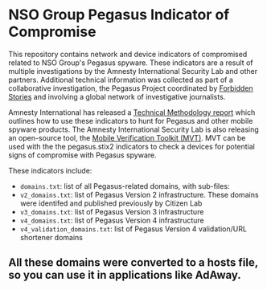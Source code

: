 # NSO Group Pegasus Indicator of Compromise

This repository contains network and device indicators of compromised related to NSO Group's Pegasus spyware. These indicators are a result of multiple investigations by the Amnesty International Security Lab and other partners. Additional technical information was collected as part of a collaborative investigation, the Pegasus Project coordinated by [Forbidden Stories](https://forbiddenstories.org/) and involving a global network of investigative journalists.

Amnesty International has released a [Technical Methodology report](https://www.amnesty.org/en/latest/research/2021/07/forensic-methodology-report-how-to-catch-nso-groups-pegasus/) which outlines how to use these indicators to hunt for Pegasus and other mobile spyware products. The Amnesty International Security Lab is also releasing an open-source tool, the [Mobile Verification Toolkit (MVT)](https://github.com/mvt-project/mvt). MVT can be used with the the pegasus.stix2 indicators to check a devices for potential signs of compromise with Pegasus spyware.

These indicators include:
* `domains.txt`: list of all Pegasus-related domains, with sub-files:
* `v2_domains.txt`: list of Pegasus Version 2 infrastructure. These domains were identifed and published previously by Citizen Lab
* `v3_domains.txt`: list of Pegasus Version 3 infrastructure
* `v4_domains.txt`: list of Pegasus Version 4 infrastructure
* `v4_validation_domains.txt`: list of Pegasus Version 4 validation/URL shortener domains

## All these domains were converted to a hosts file, so you can use it in applications like AdAway.
